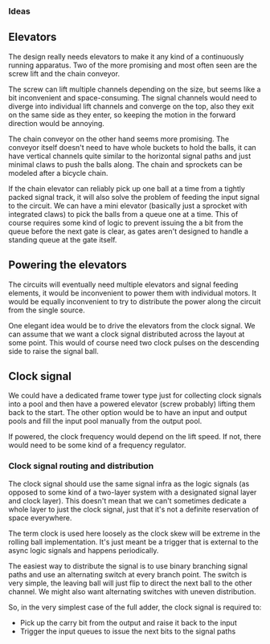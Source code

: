 ### Ideas

## Elevators

The design really needs elevators to make it any kind of a
continuously running apparatus. Two of the more promising and most
often seen are the screw lift and the chain conveyor.

The screw can lift multiple channels depending on the size, but seems
like a bit inconvenient and space-consuming. The signal channels would
need to diverge into individual lift channels and converge on the top,
also they exit on the same side as they enter, so keeping the motion
in the forward direction would be annoying.

The chain conveyor on the other hand seems more promising. The
conveyor itself doesn't need to have whole buckets to hold the balls,
it can have vertical channels quite similar to the horizontal signal
paths and just minimal claws to push the balls along. The chain and
sprockets can be modeled after a bicycle chain.

If the chain elevator can reliably pick up one ball at a time from a
tightly packed signal track, it will also solve the problem of feeding
the input signal to the circuit. We can have a mini elevator
(basically just a sprocket with integrated claws) to pick the balls
from a queue one at a time. This of course requires some kind of logic
to prevent issuing the a bit from the queue before the next gate is
clear, as gates aren't designed to handle a standing queue at the gate
itself.

## Powering the elevators

The circuits will eventually need multiple elevators and signal
feeding elements, it would be inconvenient to power them with
individual motors. It would be equally inconvenient to try to
distribute the power along the circuit from the single source.

One elegant idea would be to drive the elevators from the clock
signal. We can assume that we want a clock signal distributed across
the layout at some point. This would of course need two clock pulses
on the descending side to raise the signal ball. 

## Clock signal

We could have a dedicated frame tower type just for collecting clock
signals into a pool and then have a powered elevator (screw probably)
lifting them back to the start. The other option would be to have an
input and output pools and fill the input pool manually from the
output pool.

If powered, the clock frequency would depend on the lift speed. If
not, there would need to be some kind of a frequency regulator.

### Clock signal routing and distribution

The clock signal should use the same signal infra as the logic signals
(as opposed to some kind of a two-layer system with a designated
signal layer and clock layer). This doesn't mean that we can't
sometimes dedicate a whole layer to just the clock signal, just that
it's not a definite reservation of space everywhere.

The term clock is used here loosely as the clock skew will be extreme
in the rolling ball implementation. It's just meant be a trigger that
is external to the async logic signals and happens periodically.

The easiest way to distribute the signal is to use binary branching
signal paths and use an alternating switch at every branch point. The
switch is very simple, the leaving ball will just flip to direct the
next ball to the other channel. We might also want alternating
switches with uneven distribution.

So, in the very simplest case of the full adder, the clock signal is
required to: 

- Pick up the carry bit from the output and raise it back to the input
- Trigger the input queues to issue the next bits to the signal paths


